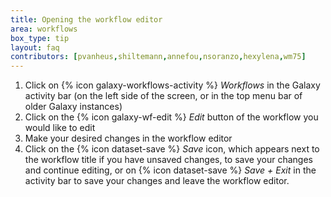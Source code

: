 ```yaml
---
title: Opening the workflow editor
area: workflows
box_type: tip
layout: faq
contributors: [pvanheus,shiltemann,annefou,nsoranzo,hexylena,wm75]
---
```


1. Click on {% icon galaxy-workflows-activity %} *Workflows* in the Galaxy activity bar (on the left side of the screen, or in the top menu bar of older Galaxy instances)
2. Click on the {% icon galaxy-wf-edit %} *Edit* button of the workflow you would like to edit
3. Make your desired changes in the workflow editor
4. Click on the {% icon dataset-save %} *Save* icon, which appears next to the workflow title if you have unsaved changes, to save your changes and continue editing, or on {% icon dataset-save %} *Save + Exit* in the activity bar to save your changes and leave the workflow editor.
